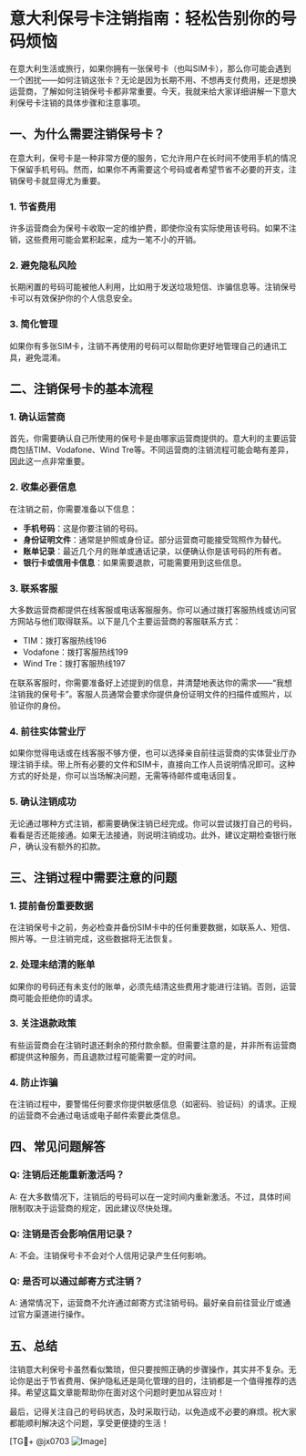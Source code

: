 # 意大利保号卡注销指南：轻松告别你的号码烦恼

在意大利生活或旅行，如果你拥有一张保号卡（也叫SIM卡），那么你可能会遇到一个困扰——如何注销这张卡？无论是因为长期不用、不想再支付费用，还是想换运营商，了解如何注销保号卡都非常重要。今天，我就来给大家详细讲解一下意大利保号卡注销的具体步骤和注意事项。

## 一、为什么需要注销保号卡？

在意大利，保号卡是一种非常方便的服务，它允许用户在长时间不使用手机的情况下保留手机号码。然而，如果你不再需要这个号码或者希望节省不必要的开支，注销保号卡就显得尤为重要。

### 1. 节省费用
许多运营商会为保号卡收取一定的维护费，即使你没有实际使用该号码。如果不注销，这些费用可能会累积起来，成为一笔不小的开销。

### 2. 避免隐私风险
长期闲置的号码可能被他人利用，比如用于发送垃圾短信、诈骗信息等。注销保号卡可以有效保护你的个人信息安全。

### 3. 简化管理
如果你有多张SIM卡，注销不再使用的号码可以帮助你更好地管理自己的通讯工具，避免混淆。

## 二、注销保号卡的基本流程

### 1. 确认运营商
首先，你需要确认自己所使用的保号卡是由哪家运营商提供的。意大利的主要运营商包括TIM、Vodafone、Wind Tre等。不同运营商的注销流程可能会略有差异，因此这一点非常重要。

### 2. 收集必要信息
在注销之前，你需要准备以下信息：
- **手机号码**：这是你要注销的号码。
- **身份证明文件**：通常是护照或身份证。部分运营商可能接受驾照作为替代。
- **账单记录**：最近几个月的账单或通话记录，以便确认你是该号码的所有者。
- **银行卡或信用卡信息**：如果需要退款，可能需要用到这些信息。

### 3. 联系客服
大多数运营商都提供在线客服或电话客服服务。你可以通过拨打客服热线或访问官方网站与他们取得联系。以下是几个主要运营商的客服联系方式：

- TIM：拨打客服热线196
- Vodafone：拨打客服热线199
- Wind Tre：拨打客服热线197

在联系客服时，你需要准备好上述提到的信息，并清楚地表达你的需求——“我想注销我的保号卡”。客服人员通常会要求你提供身份证明文件的扫描件或照片，以验证你的身份。

### 4. 前往实体营业厅
如果你觉得电话或在线客服不够方便，也可以选择亲自前往运营商的实体营业厅办理注销手续。带上所有必要的文件和SIM卡，直接向工作人员说明情况即可。这种方式的好处是，你可以当场解决问题，无需等待邮件或电话回复。

### 5. 确认注销成功
无论通过哪种方式注销，都需要确保注销已经完成。你可以尝试拨打自己的号码，看看是否还能接通。如果无法接通，则说明注销成功。此外，建议定期检查银行账户，确认没有额外的扣款。

## 三、注销过程中需要注意的问题

### 1. 提前备份重要数据
在注销保号卡之前，务必检查并备份SIM卡中的任何重要数据，如联系人、短信、照片等。一旦注销完成，这些数据将无法恢复。

### 2. 处理未结清的账单
如果你的号码还有未支付的账单，必须先结清这些费用才能进行注销。否则，运营商可能会拒绝你的请求。

### 3. 关注退款政策
有些运营商会在注销时退还剩余的预付款余额。但需要注意的是，并非所有运营商都提供这种服务，而且退款过程可能需要一定的时间。

### 4. 防止诈骗
在注销过程中，要警惕任何要求你提供敏感信息（如密码、验证码）的请求。正规的运营商不会通过电话或电子邮件索要此类信息。

## 四、常见问题解答

### Q: 注销后还能重新激活吗？
A: 在大多数情况下，注销后的号码可以在一定时间内重新激活。不过，具体时间限制取决于运营商的规定，因此建议尽快处理。

### Q: 注销是否会影响信用记录？
A: 不会。注销保号卡不会对个人信用记录产生任何影响。

### Q: 是否可以通过邮寄方式注销？
A: 通常情况下，运营商不允许通过邮寄方式注销号码。最好亲自前往营业厅或通过官方渠道进行操作。

## 五、总结

注销意大利保号卡虽然看似繁琐，但只要按照正确的步骤操作，其实并不复杂。无论你是出于节省费用、保护隐私还是简化管理的目的，注销都是一个值得推荐的选择。希望这篇文章能帮助你在面对这个问题时更加从容应对！

最后，记得关注自己的号码状态，及时采取行动，以免造成不必要的麻烦。祝大家都能顺利解决这个问题，享受更便捷的生活！

[TG💪+ @jx0703 ![Image](https://github.com/user-attachments/assets/dbca1d08-cadb-493c-b0ec-ad6f7a83f270)]